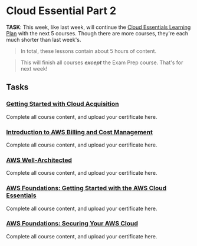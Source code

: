 # Cloud Essential Part 2

**TASK**: This week, like last week, will continue the [Cloud Essentials Learning Plan](https://explore.skillbuilder.aws/learn/public/learning_plan/view/82/cloud-foundations-learning-plan?dt=sec&sec=lp) with the next 5 courses.  Though there are more courses, they're each much shorter than last week's.

> In total, these lessons contain about 5 hours of content.

> This will finish all courses ***except*** the Exam Prep course. That's for next week!

## Tasks

### [Getting Started with Cloud Acquisition](https://explore.skillbuilder.aws/learn/course/1575/getting-started-with-cloud-acquisition;lp=82)

Complete all course content, and upload your certificate here.

### [Introduction to AWS Billing and Cost Management](https://explore.skillbuilder.aws/learn/course/129/aws-billing-and-cost-management;lp=82)

Complete all course content, and upload your certificate here.

### [AWS Well-Architected](https://explore.skillbuilder.aws/learn/course/2045/aws-well-architected;lp=82)

Complete all course content, and upload your certificate here.

### [AWS Foundations: Getting Started with the AWS Cloud Essentials](https://explore.skillbuilder.aws/learn/course/482/aws-foundations-getting-started-with-the-aws-cloud-essentials;lp=82)

Complete all course content, and upload your certificate here.

### [AWS Foundations: Securing Your AWS Cloud](https://explore.skillbuilder.aws/learn/course/485/aws-foundations-securing-your-aws-cloud;lp=82)

Complete all course content, and upload your certificate here.